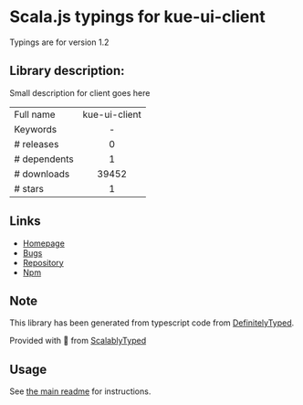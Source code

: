 
# Scala.js typings for kue-ui-client

Typings are for version 1.2

## Library description:
Small description for client goes here

|                    |                 |
| ------------------ | :-------------: |
| Full name          | kue-ui-client |
| Keywords           | - |
| # releases         | 0 |
| # dependents       | 1 |
| # downloads        | 39452 |
| # stars            | 1 |

## Links
- [Homepage](https://github.com/stonecircle/kue-ui#readme)
- [Bugs](https://github.com/stonecircle/kue-ui/issues)
- [Repository](https://github.com/stonecircle/kue-ui)
- [Npm](https://www.npmjs.com/package/kue-ui-client)
    


## Note
This library has been generated from typescript code from [DefinitelyTyped](https://definitelytyped.org).

Provided with :purple_heart: from [ScalablyTyped](https://github.com/oyvindberg/ScalablyTyped)

## Usage
See [the main readme](../../readme.md) for instructions.


